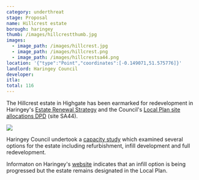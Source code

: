 ```yaml
---
category: underthreat
stage: Proposal
name: Hillcrest estate 
borough: haringey
thumb: /images/hillcrestthumb.jpg
images:
  - image_path: /images/hillcrest.jpg
  - image_path: /images/hillcrest.png
  - image_path: /images/hillcrestsa44.png
location: '{"type":"Point","coordinates":[-0.149071,51.575776]}'
landlord: Haringey Council
developer:
itla:
total: 116
---
```

The Hillcrest estate in Highgate has been earmarked for redevelopment in Haringey's [Estate Renewal Strategy](https://www.minutes.haringey.gov.uk/documents/s48324/Housing%20Investment%20and%20Estate%20Renewal%20Strategy%20-%20whole%20report%20-%20Paul%20Munday.pdf) and the Council's [Local Plan site allocations DPD](https://www.haringey.gov.uk/sites/haringeygovuk/files/final_haringey_site_allocations_dtp_online.pdf) (site SA44).

<img src="/images/hillcrestsa44.png" class="img-fluid rounded img-thumbnail">

Haringey Council undertook a [capacity study](https://www.haringey.gov.uk/sites/haringeygovuk/files/hillcrest_report_03042013_final.pdf) which examined several options for the estate including refurbishment, infill development and full redevelopment. 

Informaton on Haringey's [website](https://www.haringey.gov.uk/housing/housing-consultations/hillcrest-estate) indicates that an infill option is being progressed but the estate remains designated in the Local Plan. 



